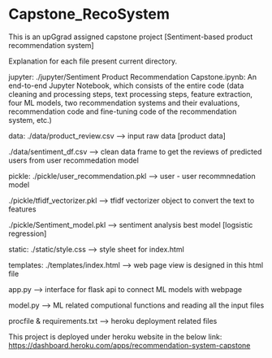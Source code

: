 # Capstone_RecoSystem
This is an upGgrad assigned capstone project [Sentiment-based product recommendation system]

Explanation for each file present current directory.

jupyter:
./jupyter/Sentiment Product Recommendation Capstone.ipynb:
 An end-to-end Jupyter      Notebook, which consists of the entire code (data cleaning and processing steps, text processing steps, feature extraction, four ML models, two recommendation systems and their evaluations, recommendation code and fine-tuning code of the recommendation system, etc.)

data:
./data/product_review.csv --> input raw data [product data]

./data/sentiment_df.csv --> clean data frame to get the reviews of predicted users from user recommedation model

pickle:
./pickle/user_recommendation.pkl --> user - user recommnedation model

./pickle/tfidf_vectorizer.pkl --> tfidf vectorizer object to convert the text to features

./pickle/Sentiment_model.pkl --> sentiment analysis best model [logsistic regression]

static:
./static/style.css --> style sheet for index.html

templates:
./templates/index.html --> web page view is designed in this html file

app.py --> interface for flask api to connect ML models with webpage

model.py --> ML related computional functions and reading all the input files

procfile & requirements.txt --> heroku deployment related files

This project is deployed under heroku website in the below link:
https://dashboard.heroku.com/apps/recommendation-system-capstone
